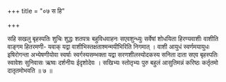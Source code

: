 +++
title = "०७ स हि"

+++

सहि सखलु बृहस्पतिः शुचिः शुद्धः शतपत्रः बहुविधवाहनः सएवशुन्ध्युः सर्वेषां शोधयिता हिरण्यवाशीः वाशीति वाङ्गम हितरमणी- यवाक् यद्वा वाशीभिस्तक्षताश्मन्मयीभिरिति निगमात् । वाशी आयुधं स्वर्णमयायुधः इषिरोगन्ता अभ्येषणीयोवा स्वर्षाः स्वर्गस्यसम्भक्ता यद्वा सरणशीलस्योदकस्य सनिता दाता सएव बृहस्पतिः स्वावेशः सुनिवासः ऋष्वः दर्शनीयः ईदृशोदेवः । सखिभ्यः स्तोतृभ्यः पुरु बहुलं आसुतिमन्नं करिष्ठः कर्तृतमो दातृतमोभवति ॥ ७ ॥